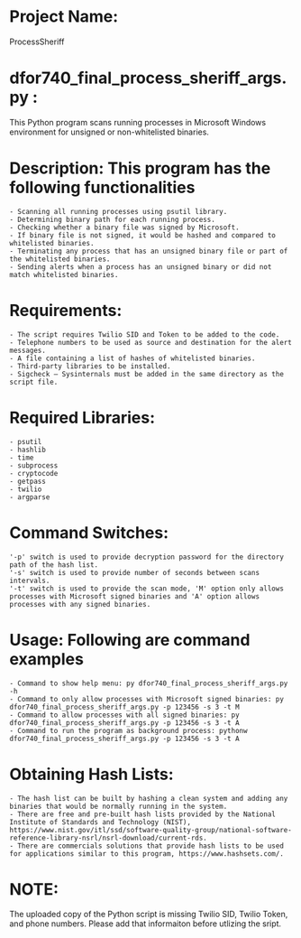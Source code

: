 # Project Name: 
ProcessSheriff

# dfor740_final_process_sheriff_args.py : 
This Python program scans running processes in Microsoft Windows environment for unsigned or non-whitelisted binaries.

# Description: This program has the following functionalities
	- Scanning all running processes using psutil library. 
	- Determining binary path for each running process.
	- Checking whether a binary file was signed by Microsoft.
	- If binary file is not signed, it would be hashed and compared to whitelisted binaries. 
	- Terminating any process that has an unsigned binary file or part of the whitelisted binaries.
	- Sending alerts when a process has an unsigned binary or did not match whitelisted binaries.

# Requirements: 
	- The script requires Twilio SID and Token to be added to the code. 
	- Telephone numbers to be used as source and destination for the alert messages. 
	- A file containing a list of hashes of whitelisted binaries. 
	- Third-party libraries to be installed. 
	- Sigcheck – Sysinternals must be added in the same directory as the script file. 
	
# Required Libraries: 
	- psutil  
	- hashlib
	- time 
	- subprocess
	- cryptocode
	- getpass
	- twilio
	- argparse
	
# Command Switches: 
	'-p' switch is used to provide decryption password for the directory path of the hash list.
	'-s' switch is used to provide number of seconds between scans intervals. 
	'-t' switch is used to provide the scan mode, 'M' option only allows processes with Microsoft signed binaries and 'A' option allows processes with any signed binaries.
	
# Usage: Following are command examples
	- Command to show help menu: py dfor740_final_process_sheriff_args.py -h 
	- Command to only allow processes with Microsoft signed binaries: py dfor740_final_process_sheriff_args.py -p 123456 -s 3 -t M
	- Command to allow processes with all signed binaries: py dfor740_final_process_sheriff_args.py -p 123456 -s 3 -t A
	- Command to run the program as background process: pythonw dfor740_final_process_sheriff_args.py -p 123456 -s 3 -t A

# Obtaining Hash Lists:
	- The hash list can be built by hashing a clean system and adding any binaries that would be normally running in the system. 
	- There are free and pre-built hash lists provided by the National Institute of Standards and Technology (NIST), https://www.nist.gov/itl/ssd/software-quality-group/national-software-reference-library-nsrl/nsrl-download/current-rds.
	- There are commercials solutions that provide hash lists to be used for applications similar to this program, https://www.hashsets.com/.

# NOTE: 
The uploaded copy of the Python script is missing Twilio SID, Twilio Token, and phone numbers. Please add that informaiton before utlizing the sript. 
